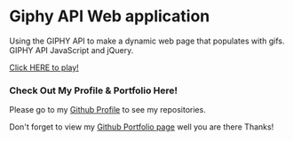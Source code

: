 # Giphy API Web application

Using the GIPHY API to make a dynamic web page that populates with gifs. GIPHY API JavaScript and jQuery.

[Click HERE to play!](https://vincent440.github.io/jif-tastic-api/)


### Check Out My Profile & Portfolio Here!

Please go to my [Github Profile](https://github.com/Vincent440) to see my repositories.

Don't forget to view my [Github Portfolio page](https://vincent440.github.io/) well you are there Thanks!